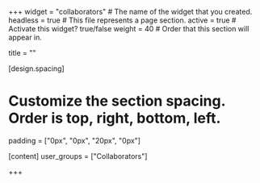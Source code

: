 +++
widget = "collaborators"  # The name of the widget that you created.
headless = true  # This file represents a page section.
active = true  # Activate this widget? true/false
weight = 40  # Order that this section will appear in.

title = ""

[design.spacing]
# Customize the section spacing. Order is top, right, bottom, left.
padding = ["0px", "0px", "20px", "0px"]


[content]
user_groups = ["Collaborators"]

+++
